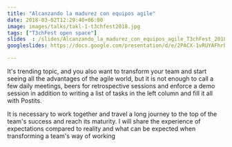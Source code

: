 ```yaml
---
title: "Alcanzando la madurez con equipos agile"
date: 2018-03-02T12:29:40+06:00
image: images/talks/takl-1-t3chfest2018.jpg
tags: ["T3chFest open space"]
slides  : /slides/Alcanzando_la_madurez_con_equipos_agile_T3chFest_2018.pdf
googleslides: https://docs.google.com/presentation/d/e/2PACX-1vRUYAFhrb4inGGdmZVDJtrQpkpmKZYurUxX5c6ovrgu1VWpOpMFGRHByPWsP3eJl6LFCkK9rfVWaoXO/embed?start=false&loop=false&delayms=3000

---
```

It's trending topic, and you also want to transform your team and start seeing all the advantages of the agile world, but it is not enough to call a few daily meetings, beers for retrospective sessions and enforce a demo session in addition to writing a list of tasks in the left column and fill it all with Postits. 

It is necessary to work together and travel a long journey to the top of the team's success and reach its maturity. I will share the experience of expectations compared to reality and what can be expected when transforming a team's way of working



<br/>
<br/>
